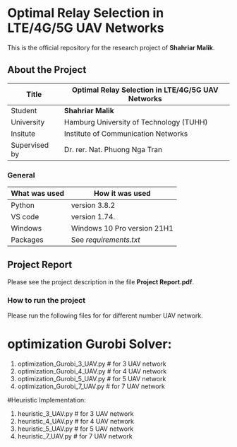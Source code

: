 # Optimal Relay Selection in LTE/4G/5G UAV Networks

This is the official repository for the research project of **Shahriar Malik**. 

## About the  Project

| Title         | Optimal Relay Selection in LTE/4G/5G UAV Networks |
| ------------- | ---------------------------------------------------------- |
| Student       | **Shahriar Malik**                                         |
| University    | Hamburg University of Technology (TUHH)                    |
| Insitute      | Institute of Communication Networks                        |
| Supervised by | Dr. rer. Nat. Phuong Nga Tran                              |


### General

| What was used | How it was used             |
| ------------- | --------------------------- |
| Python        | version 3.8.2               |
| VS code       | version 1.74.               |
| Windows       | Windows 10 Pro version 21H1 |
| Packages      | See _requirements.txt_      |

## Project Report
Please see the project description in the file **Project Report.pdf**.


### How to run the project
Please run the following files for for different number UAV network.

# optimization Gurobi Solver: 
1. optimization_Gurobi_3_UAV.py # for 3 UAV network
2. optimization_Gurobi_4_UAV.py # for 4 UAV network
3. optimization_Gurobi_5_UAV.py # for 5 UAV network
4. optimization_Gurobi_7_UAV.py # for 7 UAV network

#Heuristic Implementation:
1. heuristic_3_UAV.py # for 3 UAV network
2. heuristic_4_UAV.py # for 4 UAV network
3. heuristic_5_UAV.py # for 5 UAV network
4. heuristic_7_UAV.py # for 7 UAV network
